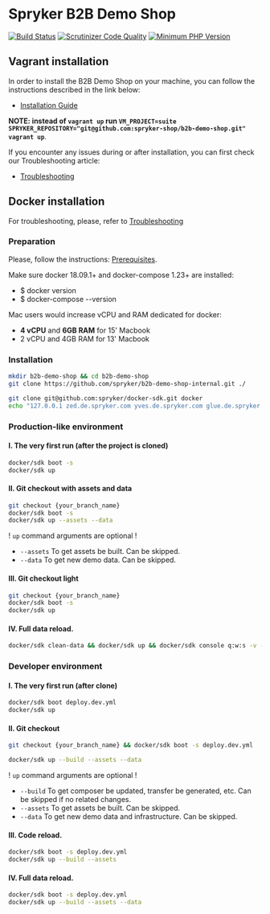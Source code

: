 # Spryker B2B Demo Shop
[![Build Status](https://travis-ci.org/spryker-shop/b2b-demo-shop.svg?branch=master)](https://travis-ci.org/spryker-shop/b2b-demo-shop)
[![Scrutinizer Code Quality](https://scrutinizer-ci.com/g/spryker-shop/b2b-demo-shop/badges/quality-score.png?b=master)](https://scrutinizer-ci.com/g/spryker-shop/b2b-demo-shop/?branch=master)
[![Minimum PHP Version](https://img.shields.io/badge/php-%3E%3D%207.2-8892BF.svg)](https://php.net/)

## Vagrant installation
In order to install the B2B Demo Shop on your machine, you can follow the instructions described in the link below:

* [Installation Guide](http://documentation.spryker.com/content/dev-getting-started.htm)

__NOTE: instead of `vagrant up` run `VM_PROJECT=suite SPRYKER_REPOSITORY="git@github.com:spryker-shop/b2b-demo-shop.git" vagrant up`__.

If you encounter any issues during or after installation, you can first check our Troubleshooting article:

* [Troubleshooting](http://documentation.spryker.com/content/installation/troubleshooting.htm)

## Docker installation

For troubleshooting, please, refer to [Troubleshooting](https://documentation.spryker.com/docs/spryker-in-docker-troubleshooting)

### Preparation

Please, follow the instructions: [Prerequisites](https://documentation.spryker.com/docs/docker-installation-prerequisites).

Make sure docker 18.09.1+ and docker-compose 1.23+ are installed:

- $ docker version
- $ docker-compose --version

Mac users would increase vCPU and RAM dedicated for docker:
- **4 vCPU** and **6GB RAM** for 15' Macbook
- 2 vCPU and 4GB RAM for 13' Macbook

### Installation

```bash
mkdir b2b-demo-shop && cd b2b-demo-shop
git clone https://github.com/spryker/b2b-demo-shop-internal.git ./
```

```bash
git clone git@github.com:spryker/docker-sdk.git docker
echo "127.0.0.1 zed.de.spryker.com yves.de.spryker.com glue.de.spryker.com zed.at.spryker.com yves.at.spryker.com glue.at.spryker.com zed.us.spryker.com yves.us.spryker.com glue.us.spryker.com mail.spryker.com scheduler.spryker.com queue.spryker.com" | sudo tee -a /etc/hosts
```

### Production-like environment

#### I. The very first run (after the project is cloned)
```bash
docker/sdk boot -s
docker/sdk up
```

#### II. Git checkout with assets and data
```bash
git checkout {your_branch_name}
docker/sdk boot -s
docker/sdk up --assets --data
```

! `up` command arguments are optional !

- `--assets` To get assets be built. Can be skipped.
- `--data` To get new demo data. Can be skipped.

#### III. Git checkout light
```bash
git checkout {your_branch_name}
docker/sdk boot -s
docker/sdk up
```

#### IV. Full data reload.
```bash
docker/sdk clean-data && docker/sdk up && docker/sdk console q:w:s -v -s
```

### Developer environment

#### I. The very first run (after clone)
```bash
docker/sdk boot deploy.dev.yml
docker/sdk up
```

#### II. Git checkout
```bash
git checkout {your_branch_name} && docker/sdk boot -s deploy.dev.yml

docker/sdk up --build --assets --data
```
! `up` command arguments are optional !

- `--build` To get composer be updated, transfer be generated, etc. Can be skipped if no related changes.
- `--assets` To get assets be built. Can be skipped.
- `--data` To get new demo data and infrastructure. Can be skipped.

#### III. Code reload.
```bash
docker/sdk boot -s deploy.dev.yml
docker/sdk up --build --assets
```

#### IV. Full data reload.
```bash
docker/sdk boot -s deploy.dev.yml
docker/sdk up --build --assets --data
```
